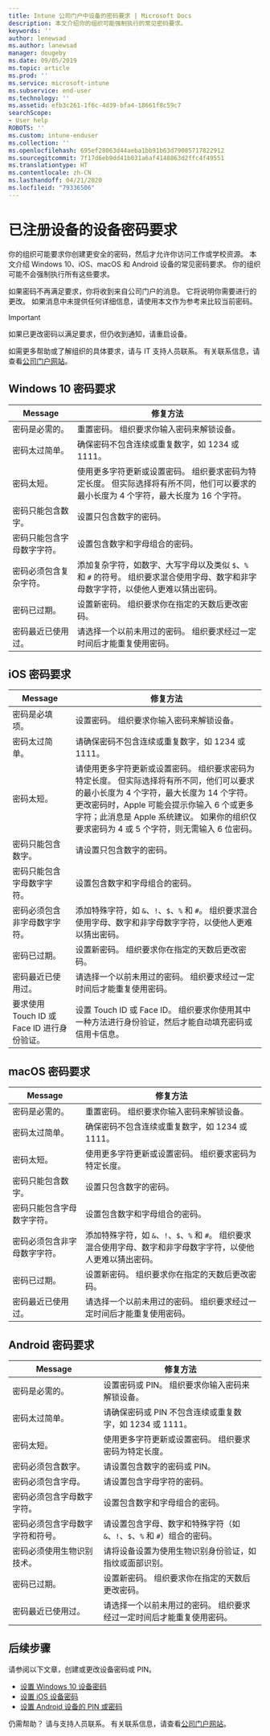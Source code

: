 ```yaml
---
title: Intune 公司门户中设备的密码要求 | Microsoft Docs
description: 本文介绍你的组织可能强制执行的常见密码要求。
keywords: ''
author: lenewsad
ms.author: lanewsad
manager: dougeby
ms.date: 09/05/2019
ms.topic: article
ms.prod: ''
ms.service: microsoft-intune
ms.subservice: end-user
ms.technology: ''
ms.assetid: efb3c261-1f6c-4d39-bfa4-18661f8c59c7
searchScope:
- User help
ROBOTS: ''
ms.custom: intune-enduser
ms.collection: ''
ms.openlocfilehash: 695ef28063d44aeba1bb91b63d79085717822912
ms.sourcegitcommit: 7f17d6eb9dd41b031a6af4148863d2ffc4f49551
ms.translationtype: HT
ms.contentlocale: zh-CN
ms.lasthandoff: 04/21/2020
ms.locfileid: "79336506"
---
```

# <a name="device-password-requirements-for-enrolled-devices"></a>已注册设备的设备密码要求

你的组织可能要求你创建更安全的密码，然后才允许你访问工作或学校资源。 本文介绍 Windows 10、iOS、macOS 和 Android 设备的常见密码要求。 你的组织可能不会强制执行所有这些要求。  


如果密码不再满足要求，你将收到来自公司门户的消息。 它将说明你需要进行的更改。 如果消息中未提供任何详细信息，请使用本文作为参考来比较当前密码。  

> [!IMPORTANT]
> 如果已更改密码以满足要求，但仍收到通知，请重启设备。  

如需更多帮助或了解组织的具体要求，请与 IT 支持人员联系。 有关联系信息，请查看[公司门户网站](https://go.microsoft.com/fwlink/?linkid=2010980)。  

## <a name="windows-10-password-requirements"></a>Windows 10 密码要求

| Message | 修复方法 |
|-----------------------------------------------------|------------------------------------------------------------------------------------------------------------------------------------------------------------------------------------------------------------------------------------------------------------------------------------------------------------------------------------------------------------|
| 密码是必需的。 | 重置密码。 组织要求你输入密码来解锁设备。 |
| 密码太过简单。 |  确保密码不包含连续或重复数字，如 1234 或 1111。 |
| 密码太短。| 使用更多字符更新或设置密码。 组织要求密码为特定长度。 但实际选择将有所不同，他们可以要求的最小长度为 4 个字符，最大长度为 16 个字符。 |
| 密码只能包含数字。 | 设置只包含数字的密码。|
| 密码只能包含字母数字字符。 | 设置包含数字和字母组合的密码。|
| 密码必须包含复杂字符。 | 添加复杂字符，如数字、大写字母以及类似 `$`、`%` 和 `#` 的符号。 组织要求混合使用字母、数字和非字母数字字符，以使他人更难以猜出密码。|  
| 密码已过期。 | 设置新密码。 组织要求你在指定的天数后更改密码。 |
| 密码最近已使用过。 | 请选择一个以前未用过的密码。 组织要求经过一定时间后才能重复使用密码。 |

## <a name="ios-passcode-requirements"></a>iOS 密码要求

| Message | 修复方法 |
|-----------------------------------------------------|------------------------------------------------------------------------------------------------------------------------------------------------------------------------------------------------------------------------------------------------------------------------------------------------------------------------------------------------------------|
| 密码是必填项。| 设置密码。 组织要求你输入密码来解锁设备。 |
| 密码太过简单。 |  请确保密码不包含连续或重复数字，如 1234 或 1111。 |
| 密码太短。 | 请使用更多字符更新或设置密码。 组织要求密码为特定长度。 但实际选择将有所不同，他们可以要求的最小长度为 4 个字符，最大长度为 14 个字符。 更改密码时，Apple 可能会提示你输入 6 个或更多字符；此消息是 Apple 系统建议。 如果你的组织仅要求密码为 4 或 5 个字符，则无需输入 6 位密码。|  
| 密码只能包含数字。 | 请设置只包含数字的密码。|
| 密码只能包含字母数字字符。| 设置包含数字和字母组合的密码。|
| 密码必须包含非字母数字字符。 | 添加特殊字符，如 `&`、`!`、`$`、`%` 和 `#`。 组织要求混合使用字母、数字和非字母数字字符，以使他人更难以猜出密码。|
| 密码已过期。 | 设置新密码。 组织要求你在指定的天数后更改密码。 |
| 密码最近已使用过。| 请选择一个以前未用过的密码。 组织要求经过一定时间后才能重复使用密码。 |
|要求使用 Touch ID 或 Face ID 进行身份验证。 | 设置 Touch ID 或 Face ID。 组织要求你使用其中一种方法进行身份验证，然后才能自动填充密码或信用卡信息。 | 

## <a name="macos-password-requirements"></a>macOS 密码要求
| Message | 修复方法 |
|-----------------------------------------------------|------------------------------------------------------------------------------------------------------------------------------------------------------------------------------------------------------------------------------------------------------------------------------------------------------------------------------------------------------------|
| 密码是必需的。 | 重置密码。 组织要求你输入密码来解锁设备。 |
| 密码太过简单。|  确保密码不包含连续或重复数字，如 1234 或 1111。 |
| 密码太短。 | 使用更多字符更新或设置密码。 组织要求密码为特定长度。|
| 密码只能包含数字。 | 设置只包含数字的密码。|
| 密码只能包含字母数字字符。 | 设置包含数字和字母组合的密码。|
| 密码必须包含非字母数字字符。 | 添加特殊字符，如 `&`、`!`、`$`、`%` 和 `#`。 组织要求混合使用字母、数字和非字母数字字符，以使他人更难以猜出密码。|
| 密码已过期。 | 设置新密码。 组织要求你在指定的天数后更改密码。 |
| 密码最近已使用过。 | 请选择一个以前未用过的密码。 组织要求经过一定时间后才能重复使用密码。 |

## <a name="android-password-requirements"></a>Android 密码要求
| Message | 修复方法 |
|-----------------------------------------------------|------------------------------------------------------------------------------------------------------------------------------------------------------------------------------------------------------------------------------------------------------------------------------------------------------------------------------------------------------------|
| 密码是必需的。 | 设置密码或 PIN。 组织要求你输入密码来解锁设备。 |
| 密码太过简单。 |  请确保密码或 PIN 不包含连续或重复数字，如 1234 或 1111。 |
| 密码太短。 | 使用更多字符更新或设置密码。 组织要求密码为特定长度。|
| 密码必须包含数字。 | 请设置包含数字的密码或 PIN。|
| 密码必须包含字母。 | 请设置包含字母字符的密码。|
| 密码必须包含字母数字字符。 | 设置包含数字和字母组合的密码。|
| 密码必须包含字母数字字符和符号。 | 请设置包含字母、数字和特殊字符（如 `&`、`!`、`$`、`%` 和 `#`）组合的密码。 |
| 密码必须使用生物识别技术。| 请将设备设置为使用生物识别身份验证，如指纹或面部识别。
| 密码已过期。 | 设置新密码。 组织要求你在指定的天数后更改密码。 |
| 密码最近已使用过。 | 请选择一个以前未用过的密码。 组织要求经过一定时间后才能重复使用密码。 |

## <a name="next-steps"></a>后续步骤

请参阅以下文章，创建或更改设备密码或 PIN。  

- [设置 Windows 10 设备密码](set-or-change-your-password-windows.md)  
- [设置 iOS 设备密码](set-or-change-your-passcode-ios.md)  
- [设置 Android 设备的 PIN 或密码](set-your-pin-or-password-android.md)  

仍需帮助？ 请与支持人员联系。 有关联系信息，请查看[公司门户网站](https://go.microsoft.com/fwlink/?linkid=2010980)。  


